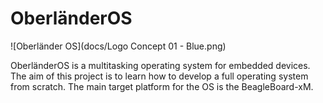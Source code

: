OberländerOS
=============
![Oberländer OS](docs/Logo Concept 01 - Blue.png)

OberländerOS is a multitasking operating system for embedded devices. The aim of this project is to learn how to develop a full operating system from scratch. The main target platform for the OS is the BeagleBoard-xM.  